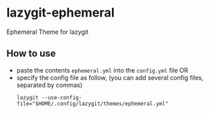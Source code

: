 # lazygit-ephemeral
Ephemeral Theme for lazygit

## How to use
- paste the contents `ephemeral.yml` into the `config.yml` file
  OR
- specify the config file as follow, (you can add several config files, separated by commas) <br/>
  ```
  lazygit --use-config-file="$HOME/.config/lazygit/themes/ephemeral.yml"
  ```
